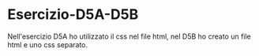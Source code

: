 # Esercizio-D5A-D5B
Nell'esercizio D5A ho utilizzato il css nel file html, nel D5B ho creato un file html e uno css separato.

